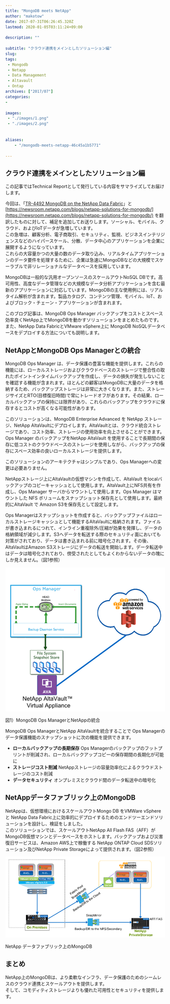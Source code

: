 ```yaml
---
title: "MongoDB meets NetApp"
author: "makotow"
date: 2017-07-31T06:26:45.320Z
lastmod: 2020-01-05T03:11:24+09:00

description: ""

subtitle: "クラウド連携をメインとしたソリューション編"
slug: 
tags:
 - Mongodb
 - Netapp
 - Data Management
 - Altavault
 - Ontap
archives: ["2017/07"]
categories:
-
 
images:
 - "./images/1.png"
 - "./images/2.png"


aliases:
    - "/mongodb-meets-netapp-46c45a1b5771"

---
```


## クラウド連携をメインとしたソリューション編

この記事ではTechnical Reportとして発行している内容をサマライズしてお届けします。

今回は、「[TR-4492 MongoDB on the NetApp Data Fabric](https://www.netapp.com/us/media/tr-4492.pdf)」と [https://newsroom.netapp.com/blogs/netapp-solutions-for-mongodb/](https://newsroom.netapp.com/blogs/netapp-solutions-for-mongodb/) を翻訳したものに対して、補足を追加してお送りします。ソーシャル、モバイル、クラウド、およびIoTデータが急増しています。  
この急増は、顧客分析、電子商取引、セキュリティ、監視、ビジネスインテリジェンスなどのハイパースケール、分散、データ中心のアプリケーションを企業に展開するようになっています。  
これらの大容量かつの大量の数のデータ取り込み、リアルタイムアプリケーションのデータ要件を処理するために、企業は急速にMongoDBなどの大規模でスケーラブルで非リレーショナルなデータベースを採用しています。

MongoDBは一般的な汎用オープンソースのスケールアウトNoSQL DBです。高可用性、高度なデータ管理などの大規模なデータ分析アプリケーションを含む最新のアプリケーションに対応しています。MongoDBの主な使用例には、リアルタイム解析が含まれます。製品カタログ、コンテンツ管理、モバイル、IoT、およびブロック・チェーン・アプリケーションが含まれます。

このブログ記事は、MongoDB Ops Manager バックアップをコストとスペース効率良くNetApp上でMongoDBを動かすソリューションをまとめたものです。  
また、NetApp Data FabricとVMware vSphere上に MongoDB NoSQLデータベースをデプロイする方法についても説明します。

## NetAppとMongoDB Ops Managerとの統合

MongoDB Ops Manager は、データ保護の豊富な機能を提供します。これらの機能には、ローカルストレージおよびクラウドベースのストレージで整合性の取れたポイントインタイムバックアップを作成し、データの損失が発生しないことを確認する機能が含まれます。ほとんどの顧客はMongoDBに大量のデータを格納するため、バックアップストレージは非常に大きくなります。また、ストレージサイズとRTO(目標復旧時間)で常にトレードオフがあります。その結果、ローカルバックアップの保持には限界があり、これらのバックアップをクラウドに保存するとコストが高くなる可能性があります。

このソリューションは、MongoDB Enterprise Advanced を NetApp ストレージ、NetApp AltaVaultにデプロイします。AltaVaultとは、クラウド統合ストレージであり、コスト効率、ストレージの使用効率を向上させることができます。Ops Manager のバックアップをNetApp AltaVault を使用することで長期間の保存に低コストのクラウドベースのストレージを使用しながら、バックアップの保存にスペース効率の良いローカルストレージを提供します。

このソリューションのアーキテクチャはシンプルであり、Ops Managerへの変更は必要ありません。

NetAppストレージ上にAltaVaultの仮想マシンを作成して、AltaVault をlocalバックアップのコピーキャッシュとして使用します。AltaVault上にNFS共有を作成し、Ops Manager サーバからマウントして使用します。Ops Manager はマウントした NFS ボリュームをスナップショット保存先として使用します。最終的にAltaVault で Amazon S3を保存先として設定します。

Ops Managerはスナップショットを作成すると、バックアップファイルはローカルストレージキャッシュとして機能するAltaVaultに格納されます。ファイルが書き込まれるにつれて、インライン重複除外/圧縮が効果を発揮し、データの格納領域が減少します。S3へデータを転送する際のセキュリティ面においても対策がされており、データは書き込まれる前に暗号化されます。その後、AltaVaultはAmazon S3ストレージにデータの転送を開始します。データ転送中はデータは暗号化されており、傍受されたとしてもよくわからないデータの塊にしか見えません。（図1参照）




![image](./images/1.png#layoutTextWidth)

図1）MongoDB Ops ManagerとNetAppの統合



MongoDB Ops ManagerとNetApp AltaVaultを統合することで Ops Managerのデータ保護機能のスナップショットに次の機能を提供できます。

*   **ローカルバックアップの長期保存** Ops Managerのバックアップのフットプリントが削減され、ローカルバックアップコピーの保存期間の長期化が可能に
*   **ストレージコスト削減** NetAppストレージの容量効率化によるクラウドストレージのコスト削減
*   **データセキュリティ** オンプレミスとクラウド間のデータ転送中の暗号化

## NetAppデータファブリック上のMongoDB

NetAppは、仮想環境におけるスケールアウトMongo DB をVMWare vSphere と NetApp Data Fabric上に効率的にデプロイするためのエンドツーエンドソリューションを設計し、検証をしました。  
このソリューションでは、スケールアウトNetApp All Flash FAS（AFF）がMongoDB仮想マシンとデータベースをホストします。バックアップおよび災害復旧サービスは、Amazon AWS上で稼働する NetApp ONTAP Cloud SDSソリューション及びNetApp Private Storageによって提供されます。（図2参照）




![image](./images/2.png#layoutTextWidth)

NetApp データファブリック上のMongoDB



## まとめ

NetApp上のMongoDBは、より柔軟なインフラ、データ保護のためのシームレスのクラウド連携とスケールアウトを提供します。  
そして、コモディティストレージよりも優れた可用性とセキュリティを提供します。
